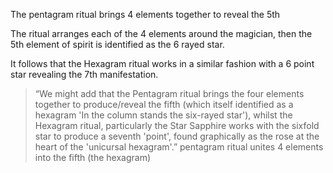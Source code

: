 The pentagram ritual brings 4 elements together to reveal the 5th

The ritual arranges each of the 4 elements around the magician, then the 5th element of spirit is identified as the 6 rayed star.

It follows that the Hexagram ritual works in a similar fashion with a 6 point star revealing the 7th manifestation.

> “We might add that the Pentagram ritual brings the four elements together to produce/reveal the fifth (which itself identified as a hexagram 'In the column stands the six-rayed star'), whilst the Hexagram ritual, particularly the Star Sapphire works with the sixfold star to produce a seventh 'point', found graphically as the rose at the heart of the 'unicursal hexagram'.” pentagram ritual unites 4 elements into the fifth (the hexagram)  
  